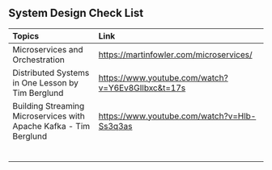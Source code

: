 ## System Design Check List

| Topics                                                       | Link                                              |
| :----------------------------------------------------------- | :------------------------------------------------ |
| Microservices and Orchestration                              | https://martinfowler.com/microservices/           |
| Distributed Systems in One Lesson by Tim Berglund            | https://www.youtube.com/watch?v=Y6Ev8GIlbxc&t=17s |
| Building Streaming Microservices with Apache Kafka - Tim Berglund | https://www.youtube.com/watch?v=Hlb-Ss3q3as       |
|                                                              |                                                   |
|                                                              |                                                   |
|                                                              |                                                   |
|                                                              |                                                   |
|                                                              |                                                   |
|                                                              |                                                   |







